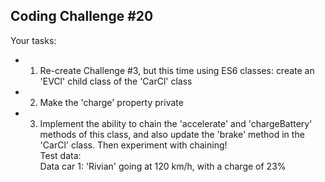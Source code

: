 ## Coding Challenge #20
Your tasks:
- 1. Re-create Challenge #3, but this time using ES6 classes: create an 'EVCl'
child class of the 'CarCl' class 
- 2. Make the 'charge' property private 
- 3. Implement the ability to chain the 'accelerate' and 'chargeBattery' \
methods of this class, and also update the 'brake' method in the 'CarCl'
class. Then experiment with chaining! \
Test data: \
Data car 1: 'Rivian' going at 120 km/h, with a charge of 23%
